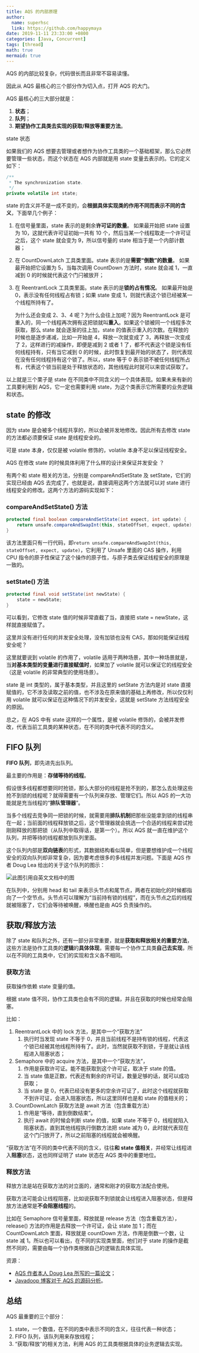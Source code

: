 ```yaml
---
title: AQS 的内部原理
author:
  name: superhsc
  link: https://github.com/happymaya
date: 2019-11-11 23:33:00 +0800
categories: [Java, Concurrent]
tags: [thread]
math: true
mermaid: true
---
```


AQS 的内部比较复杂，代码很长而且非常不容易读懂。

因此从 AQS 最核心的三个部分作为切入点，打开 AQS 的大门。

AQS 最核心的三大部分就是：
1. **状态**；
2. **队列**；
3. **期望协作工具类去实现的获取/释放等重要方法**。

state 状态

如果我们的 AQS 想要去管理或者想作为协作工具类的一个基础框架，那么它必然要管理一些状态，而这个状态在 AQS 内部就是用 state 变量去表示的。它的定义如下：

```java
/**
 * The synchronization state.
 */
private volatile int state;
```

state 的含义并不是一成不变的，会**根据具体实现类的作用不同而表示不同的含义**，下面举几个例子：

1. 在信号量里面，state 表示的是剩余**许可证的数量**。
   如果最开始把 state 设置为 10，这就代表许可证初始一共有 10 个，然后当某一个线程取走一个许可证之后，这个 state 就会变为 9，所以信号量的 state 相当于是一个内部计数器；
2. 在 CountDownLatch 工具类里面。state 表示的是**需要“倒数”的数量**。
   如果最开始把它设置为 5，当每次调用 CountDown 方法时，state 就会减 1，一直减到 0 的时候就代表这个门闩被放开；
3. 在 ReentrantLock 工具类里面。state 表示的是**锁的占有情况**。
   如果最开始是 0，表示没有任何线程占有锁；如果 state 变成 1，则就代表这个锁已经被某一个线程所持有了。
   
   为什么还会变成 2、3、4 呢？为什么会往上加呢？因为 ReentrantLock 是可重入的，同一个线程再次拥有这把锁就叫**重入**。如果这个锁被同一个线程多次获取，那么 state 就会逐渐的往上加，state 的值表示重入的次数。在释放的时候也是逐步递减，比如一开始是 4，释放一次就变成了 3，再释放一次变成了 2，这样进行的减操作，即便是减到 2 或者 1 了，都不代表这个锁是没有任何线程持有，只有当它减到 0 的时候，此时恢复到最开始的状态了，则代表现在没有任何线程持有这个锁了。所以，state 等于 0 表示锁不被任何线程所占有，代表这个锁当前是处于释放状态的，其他线程此时就可以来尝试获取了。

以上就是三个栗子是 state 在不同类中不同含义的一个具体表现。如果未来有新的工具要利用到 AQS，它一定也需要利用 state，为这个类表示它所需要的业务逻辑和状态。

## state 的修改

因为 state 是会被多个线程共享的，所以会被并发地修改。因此所有去修改 state 的方法都必须要保证 state 是线程安全的。

可是 state 本身，仅仅是被 volatile 修饰的，volatile 本身不足以保证线程安全。

AQS 在修改 state 的时候具体利用了什么样的设计来保证并发安全 ？

有两个和 state 相关的方法，分别是 compareAndSetState 及 setState，它们的实现已经由 AQS 去完成了，也就是说，直接调用这两个方法就可以对 state 进行线程安全的修改。这两个方法的源码实现如下：

### compareAndSetState() 方法
```java
protected final boolean compareAndSetState(int expect, int update) {
    return unsafe.compareAndSwapInt(this, stateOffset, expect, update);
}
```

该方法里面只有一行代码，即`return unsafe.compareAndSwapInt(this, stateOffset, expect, update)`，它利用了 Unsafe 里面的 CAS 操作，利用 CPU 指令的原子性保证了这个操作的原子性，与原子类去保证线程安全的原理是一致的。

### setState() 方法
```java
protected final void setState(int newState) {
    state = newState;
}
```

可以看到，它修改 state 值的时候非常直截了当，直接把 state = newState，这样就直接赋值了。

这里并没有进行任何的并发安全处理，没有加锁也没有 CAS，那如何能保证线程安全呢？

这里就要说到 volatile 的作用了，volatile 适用于两种场景，其中一种场景就是，当**对基本类型的变量进行直接赋值时**，如果加了 volatile 就可以保证它的线程安全（这是 volatile 的非常典型的使用场景）。

state 是 int 类型的，属于基本类型，并且这里的 setState 方法内是对 state 直接赋值的，它不涉及读取之前的值，也不涉及在原来值的基础上再修改，所以仅仅利用 volatile 就可以保证在这种情况下的并发安全，这就是 setState 方法线程安全的原因。

总之，在 AQS 中有 state 这样的一个属性，是被 volatile 修饰的，会被并发修改，代表当前工具类的某种状态，在不同的类中代表不同的含义。

## FIFO 队列

**FIFO 队列**，即先进先出队列。

最主要的作用是：**存储等待的线程**。

假设很多线程都想要同时抢锁，那么大部分的线程是抢不到的，那怎么去处理这些抢不到锁的线程呢？就得需要有一个队列来存放、管理它们。所以 AQS 的一大功能就是充当线程的“**排队管理器**”。

当多个线程去竞争同一把锁的时候，就需要用**排队机制**把那些没能拿到锁的线程串在一起；当前面的线程释放锁之后，这个管理器就会挑选一个合适的线程来尝试抢刚刚释放的那把锁（从队列中取得话，是第一个）。所以 AQS 就一直在维护这个队列，并把等待的线程都放到队列里面。

这个队列内部是**双向链表**的形式，其数据结构看似简单，但是要想维护成一个线程安全的双向队列却非常复杂，因为要考虑很多的多线程并发问题。下面是 AQS 作者 Doug Lea 给出的关于这个队列的图示：

![此图引用自[英文文档中的图](http://gee.cs.oswego.edu/dl/papers/aqs.pdf)](https://images.happymaya.cn/assert/java/thread/java-thread-aqs-fifo.png)

在队列中，分别用 head 和 tail 来表示头节点和尾节点，两者在初始化的时候都指向了一个空节点。头节点可以理解为“当前持有锁的线程”，而在头节点之后的线程就被阻塞了，它们会等待被唤醒，唤醒也是由 AQS 负责操作的。

## 获取/释放方法

除了 state 和队列之外，还有一部分非常重要，就是**获取和释放相关的重要方法**，这些方法是协作工具类的**逻辑**的**具体体现**，需要每一个协作工具类**自己去实现**，所以在不同的工具类中，它们的实现和含义各不相同。

### 获取方法

获取操作依赖 state 变量的值。

根据 state 值不同，协作工具类也会有不同的逻辑，并且在获取的时候也经常会阻塞。

比如：

1. ReentrantLock 中的 lock 方法，是其中一个“获取方法”
   1. 执行时当发现 state 不等于 0，并且当前线程不是持有锁的线程，代表这个锁已经被其他线程所持有了。此时，当然就获取不到锁，于是就让该线程进入阻塞状态；
2. Semaphore 中的 acquire 方法，是其中一个“获取方法”，
   1. 作用是获取许可证。能不能获取到这个许可证，取决于 state 的值。
   2. 当 state 值是正数，代表还有剩余的许可证，数量足够的话，就可以成功获取；
   3. 当 state 是 0，代表已经没有更多的空余许可证了，此时这个线程就获取不到许可证，会进入阻塞状态，所以这里同样也是和 state 的值相关的；
3. CountDownLatch 获取方法是 await 方法（包含重载方法）
   1. 作用是“等待，直到倒数结束”。
   2. 执行 await 的时候会判断 state 的值，如果 state 不等于 0，线程就陷入阻塞状态，直到其他线程执行倒数方法把 state 减为 0，此时就代表现在这个门闩放开了，所以之前阻塞的线程就会被唤醒。

“获取方法”在不同的类中代表不同的含义，往往**和 state 值相关**，并经常让线程进入**阻塞**状态，这也同样证明了 state 状态在 AQS 类中的重要地位。

### 释放方法

释放方法是站在获取方法的对立面的，通常和刚才的获取方法配合使用。

获取方法可能会让线程阻塞，比如说获取不到锁就会让线程进入阻塞状态，但是释放方法通常是**不会阻塞线程**的。

比如在 Semaphore 信号量里面，释放就是 release 方法（包含重载方法），release() 方法的作用是去释放一个许可证，会让 state 加 1；而在 CountDownLatch 里面，释放就是 countDown 方法，作用是倒数一个数，让 state 减 1。所以也可以看出，在不同的实现类里面，他们对于 state 的操作是截然不同的，需要由每一个协作类根据自己的逻辑去具体实现。

资源：

- [AQS 作者本人 Doug Lea 所写的一篇论文](http://gee.cs.oswego.edu/dl/papers/aqs.pdf)；
- [Javadoop 博客对于 AQS 的源码分析](https://javadoop.com/post/AbstractQueuedSynchronizer)。

## 总结

 AQS 最重要的三个部分：
1. state，一个数值，在不同的类中表示不同的含义，往往代表一种状态；
2. FIFO 队列，该队列用来存放线程；
3. “获取/释放”的相关方法，利用 AQS 的工具类根据具体的业务逻辑去实现。
